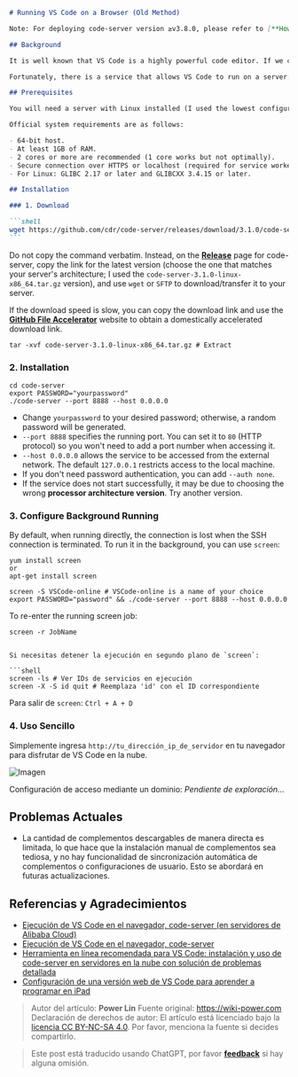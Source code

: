 ````markdown
# Running VS Code on a Browser (Old Method)

Note: For deploying code-server version ≥v3.8.0, please refer to [**How to Run VS Code on an iPad**](https://wiki-power.com/如何在iPad上运行VSCode) for a more streamlined approach.

## Background

It is well known that VS Code is a highly powerful code editor. If we could use VS Code on lightweight platforms like the iPad (with iPadOS offering mouse and keyboard support that rivals desktop systems), we could work anytime, anywhere.

Fortunately, there is a service that allows VS Code to run on a server: code-server. Once deployed, it can be accessed through a web browser. This way, with an internet connection, any device can easily make use of VS Code.

## Prerequisites

You will need a server with Linux installed (I used the lowest configuration student server from Alibaba Cloud).

Official system requirements are as follows:

- 64-bit host.
- At least 1GB of RAM.
- 2 cores or more are recommended (1 core works but not optimally).
- Secure connection over HTTPS or localhost (required for service workers and clipboard support).
- For Linux: GLIBC 2.17 or later and GLIBCXX 3.4.15 or later.

## Installation

### 1. Download

```shell
wget https://github.com/cdr/code-server/releases/download/3.1.0/code-server-3.1.0-linux-x86_64.tar.gz # Download code-server
```
````

Do not copy the command verbatim. Instead, on the [**Release**](https://github.com/cdr/code-server/releases) page for code-server, copy the link for the latest version (choose the one that matches your server's architecture; I used the `code-server-3.1.0-linux-x86_64.tar.gz` version), and use `wget` or `SFTP` to download/transfer it to your server.

If the download speed is slow, you can copy the download link and use the [**GitHub File Accelerator**](https://gh.api.99988866.xyz/) website to obtain a domestically accelerated download link.

```shell
tar -xvf code-server-3.1.0-linux-x86_64.tar.gz # Extract
```

### 2. Installation

```shell
cd code-server
export PASSWORD="yourpassword"
./code-server --port 8888 --host 0.0.0.0
```

- Change `yourpassword` to your desired password; otherwise, a random password will be generated.
- `--port 8888` specifies the running port. You can set it to `80` (HTTP protocol) so you won't need to add a port number when accessing it.
- `--host 0.0.0.0` allows the service to be accessed from the external network. The default `127.0.0.1` restricts access to the local machine.
- If you don't need password authentication, you can add `--auth none`.
- If the service does not start successfully, it may be due to choosing the wrong **processor architecture version**. Try another version.

### 3. Configure Background Running

By default, when running directly, the connection is lost when the SSH connection is terminated. To run it in the background, you can use `screen`:

```shell
yum install screen
or
apt-get install screen
```

```shell
screen -S VSCode-online # VSCode-online is a name of your choice
export PASSWORD="password" && ./code-server --port 8888 --host 0.0.0.0
```

To re-enter the running screen job:

```shell
screen -r JobName
```

````

Si necesitas detener la ejecución en segundo plano de `screen`:

```shell
screen -ls # Ver IDs de servicios en ejecución
screen -X -S id quit # Reemplaza 'id' con el ID correspondiente
````

Para salir de `screen`: `Ctrl + A + D`

### 4. Uso Sencillo

Simplemente ingresa `http://tu_dirección_ip_de_servidor` en tu navegador para disfrutar de VS Code en la nube.

![Imagen](https://media.wiki-power.com/img/20200413181001.jpg)

Configuración de acceso mediante un dominio: _Pendiente de exploración..._

## Problemas Actuales

- La cantidad de complementos descargables de manera directa es limitada, lo que hace que la instalación manual de complementos sea tediosa, y no hay funcionalidad de sincronización automática de complementos o configuraciones de usuario. Esto se abordará en futuras actualizaciones.

## Referencias y Agradecimientos

- [Ejecución de VS Code en el navegador, code-server (en servidores de Alibaba Cloud)](https://copyfuture.com/blogs-details/20200405045150018h4edt0f4q8486jq)
- [Ejecución de VS Code en el navegador, code-server](https://segmentfault.com/a/1190000022267386)
- [Herramienta en línea recomendada para VS Code: instalación y uso de code-server en servidores en la nube con solución de problemas detallada](https://blog.csdn.net/Granery/article/details/90415636)
- [Configuración de una versión web de VS Code para aprender a programar en iPad](https://blog.icodef.com/2019/11/17/1670)

> Autor del artículo: **Power Lin**
> Fuente original: <https://wiki-power.com>
> Declaración de derechos de autor: El artículo está licenciado bajo la [licencia CC BY-NC-SA 4.0](https://creativecommons.org/licenses/by/4.0/deed.zh). Por favor, menciona la fuente si decides compartirlo.

> Este post está traducido usando ChatGPT, por favor [**feedback**](https://github.com/linyuxuanlin/Wiki_MkDocs/issues/new) si hay alguna omisión.
